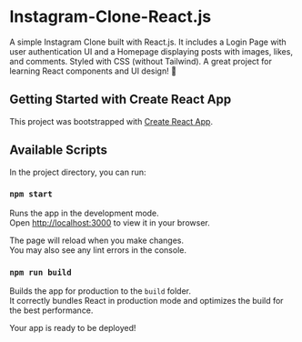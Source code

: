 # Instagram-Clone-React.js
A simple Instagram Clone built with React.js. It includes a Login Page with user authentication UI and a Homepage displaying posts with images, likes, and comments. Styled with CSS (without Tailwind). A great project for learning React components and UI design! 🚀

## Getting Started with Create React App

This project was bootstrapped with [Create React App](https://github.com/facebook/create-react-app).

## Available Scripts

In the project directory, you can run:

### `npm start`
Runs the app in the development mode.  
Open [http://localhost:3000](http://localhost:3000) to view it in your browser.

The page will reload when you make changes.  
You may also see any lint errors in the console.

### `npm run build`
Builds the app for production to the `build` folder.  
It correctly bundles React in production mode and optimizes the build for the best performance.

Your app is ready to be deployed!

